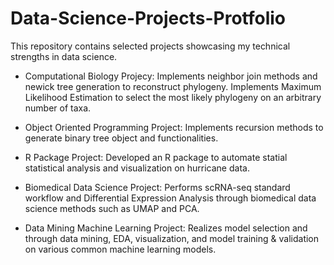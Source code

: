 # Data-Science-Projects-Protfolio

This repository contains selected projects showcasing my technical strengths in data science.

- Computational Biology Projecy: Implements neighbor join methods and newick tree generation to reconstruct phylogeny. Implements Maximum Likelihood Estimation to select the most likely phylogeny on an arbitrary number of taxa. 

- Object Oriented Programming Project: Implements recursion methods to generate binary tree object and functionalities.

- R Package Project: Developed an R package to automate statial statistical analysis and visualization on hurricane data.

- Biomedical Data Science Project: Performs scRNA-seq standard workflow and Differential Expression Analysis through biomedical data science methods such as UMAP and PCA.

- Data Mining Machine Learning Project: Realizes model selection and through data mining, EDA, visualization, and model training & validation on various common machine learning models.
